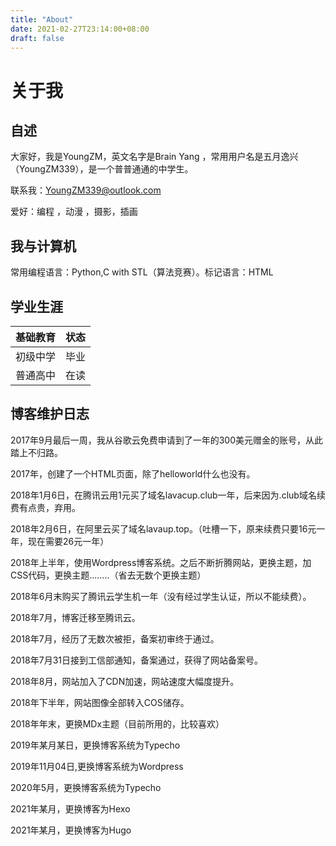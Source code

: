 ```yaml
---
title: "About"
date: 2021-02-27T23:14:00+08:00
draft: false
---
```


# 关于我

## 自述

大家好，我是YoungZM，英文名字是Brain Yang ，常用用户名是五月逸兴（YoungZM339），是一个普普通通的中学生。


联系我：<a href="mailto:YoungZM339@outlook.com">YoungZM339@outlook.com</a>


爱好：编程 ，动漫 ，摄影，插画


<!-- wp:heading {"level":3} -->
## 我与计算机

常用编程语言：Python,C with STL（算法竞赛）。标记语言：HTML

## 学业生涯

| 基础教育 | 状态 |
| -------- | ---- |
| 初级中学 | 毕业 |
| 普通高中 | 在读 |

## 博客维护日志

2017年9月最后一周，我从谷歌云免费申请到了一年的300美元赠金的账号，从此踏上不归路。


2017年，创建了一个HTML页面，除了helloworld什么也没有。


2018年1月6日，在腾讯云用1元买了域名lavacup.club一年，后来因为.club域名续费有点贵，弃用。


2018年2月6日，在阿里云买了域名lavaup.top。（吐槽一下，原来续费只要16元一年，现在需要26元一年）


2018年上半年，使用Wordpress博客系统。之后不断折腾网站，更换主题，加CSS代码，更换主题........（省去无数个更换主题）


2018年6月末购买了腾讯云学生机一年（没有经过学生认证，所以不能续费）。


2018年7月，博客迁移至腾讯云。


2018年7月，经历了无数次被拒，备案初审终于通过。


2018年7月31日接到工信部通知，备案通过，获得了网站备案号。


2018年8月，网站加入了CDN加速，网站速度大幅度提升。


2018年下半年，网站图像全部转入COS储存。


2018年年末，更换MDx主题（目前所用的，比较喜欢）


2019年某月某日，更换博客系统为Typecho


2019年11月04日,更换博客系统为Wordpress


2020年5月，更换博客系统为Typecho


2021年某月，更换博客为Hexo


2021年某月，更换博客为Hugo